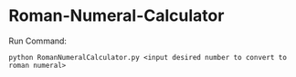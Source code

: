 # Roman-Numeral-Calculator

Run Command:

	python RomanNumeralCalculator.py <input desired number to convert to roman numeral>
